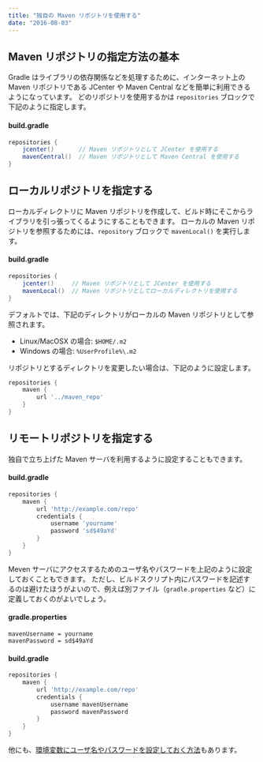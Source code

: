 ```yaml
---
title: "独自の Maven リポジトリを使用する"
date: "2016-08-03"
---
```


Maven リポジトリの指定方法の基本
----

Gradle はライブラリの依存関係などを処理するために、インターネット上の Maven リポジトリである JCenter や Maven Central などを簡単に利用できるようになっています。
どのリポジトリを使用するかは `repositories` ブロックで下記のように指定します。

#### build.gradle

```groovy
repositories {
    jcenter()       // Maven リポジトリとして JCenter を使用する
    mavenCentral()  // Maven リポジトリとして Maven Central を使用する
}
```


ローカルリポジトリを指定する
----

ローカルディレクトリに Maven リポジトリを作成して、ビルド時にそこからライブラリを引っ張ってくるようにすることもできます。
ローカルの Maven リポジトリを参照するためには、`repository` ブロックで `mavenLocal()` を実行します。

#### build.gradle

```groovy
repositories {
    jcenter()     // Maven リポジトリとして JCenter を使用する
    mavenLocal()  // Maven リポジトリとしてローカルディレクトリを使用する
}
```

デフォルトでは、下記のディレクトリがローカルの Maven リポジトリとして参照されます。

* Linux/MacOSX の場合: `$HOME/.m2`
* Windows の場合: `%UserProfile%\.m2`

リポジトリとするディレクトリを変更したい場合は、下記のように設定します。

```groovy
repositories {
    maven {
        url '../maven_repo'
    }
}
```


リモートリポジトリを指定する
----

独自で立ち上げた Maven サーバを利用するように設定することもできます。

#### build.gradle

```groovy
repositories {
    maven {
        url 'http://example.com/repo'
        credentials {
            username 'yourname'
            password 'sd$49aYd'
        }
    }
}
```

Meven サーバにアクセスするためのユーザ名やパスワードを上記のように設定しておくこともできます。
ただし、ビルドスクリプト内にパスワードを記述するのは避けたほうがよいので、例えば別ファイル（`gradle.properties` など）に定義しておくのがよいでしょう。

#### gradle.properties

```
mavenUsername = yourname
mavenPassword = sd$49aYd
```

#### build.gradle

```groovy
repositories {
    maven {
        url 'http://example.com/repo'
        credentials {
            username mavenUsername
            password mavenPassword
        }
    }
}
```

他にも、[環境変数にユーザ名やパスワードを設定しておく方法](../envvar.html)もあります。

